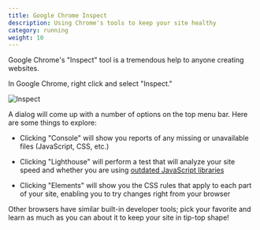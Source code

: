```yaml
---
title: Google Chrome Inspect 
description: Using Chrome's tools to keep your site healthy
category: running 
weight: 10 
---
```


Google Chrome's "Inspect" tool is a tremendous help to anyone creating websites.  

In Google Chrome, right click and select "Inspect." 

![Inspect](/images/browser_inspect.png)

A dialog will come up with a number of options on the top menu bar.
Here are some things to explore: 

- Clicking "Console" will show you reports of any missing or unavailable files (JavaScript, CSS, etc.) 

- Clicking "Lighthouse" will perform a test that will analyze your site speed and whether you are using [outdated JavaScript libraries](/user/upgrading/javascript_updates/)

- Clicking "Elements" will show you the CSS rules that apply to each part of your site, enabling you to try changes right from your browser

Other browsers have similar built-in developer tools; pick your favorite and learn as much as you can about it to keep your site in tip-top shape! 

